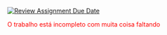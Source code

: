 [![Review Assignment Due Date](https://classroom.github.com/assets/deadline-readme-button-24ddc0f5d75046c5622901739e7c5dd533143b0c8e959d652212380cedb1ea36.svg)](https://classroom.github.com/a/OG1gh2Yo)

 <span style="color:red;">O trabalho está incompleto com muita coisa faltando</span> 
